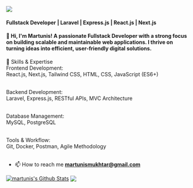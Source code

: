 <img src="https://images.unsplash.com/photo-1444492417251-9c84a5fa18e0?ixlib=rb-1.2.1&ixid=eyJhcHBfaWQiOjEyMDd9&auto=format&fit=crop&w=975&h=300&q=80"/>
 
#### Fullstack Developer | Laravel | Express.js | React.js | Next.js <br>
#### 👋 Hi, I'm Martunis! A passionate Fullstack Developer with a strong focus on building scalable and maintainable web applications. I thrive on turning ideas into efficient, user-friendly digital solutions.

💼 Skills & Expertise <br>
Frontend Development:<br>
React.js, Next.js, Tailwind CSS, HTML, CSS, JavaScript (ES6+)<br><br>

Backend Development:<br>
Laravel, Express.js, RESTful APIs, MVC Architecture<br><br>

Database Management:<br>
MySQL, PostgreSQL<br><br>

Tools & Workflow:<br>
Git, Docker, Postman, Agile Methodology<br><br>


- 📫 How to reach me **martunismukhtar@gmail.com**



<a href="https://github.com/martunismukhtar">
<img align="center" alt="martunis's Github Stats" src="https://github-readme-stats.codestackr.vercel.app/api?username=martunismukhtar&show_icons=true&hide_border=true&count_private=true&include_all_commits=true&theme=radical" /></a>


<a href="https://github.com/martunismukhtar">
  <img align="center" src="https://github-readme-stats.anuraghazra1.vercel.app/api/top-langs/?username=martunismukhtar&layout=compact&theme=radical" />
</a>




